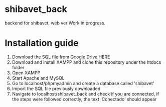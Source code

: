 # shibavet_back
backend for shibavet, web ver
Work in progress.


# Installation guide
<ol>
    <li>Download the SQL file from Google Drive <a href="https://drive.google.com/file/d/1f75cUqbLLWuwQpJ1XqV7Dt1nc_y1edRG/view?usp=share_link">HERE</a></li>
    <li>Download and install XAMPP and clone this repository under the htdocs folder</li>
    <li>Open XAMPP</li>
    <li>Start Apache and MySQL</li>
    <li>Go to localhost/phpmyadmin and create a database called 'shibavet'</li>
    <li>Import the SQL file previously downloaded</li>
    <li>Navigate to localhost/shibavet_back and check if you are connected, if the steps were followed correctly, the text 'Conectado' should appear</li>
</ol>
